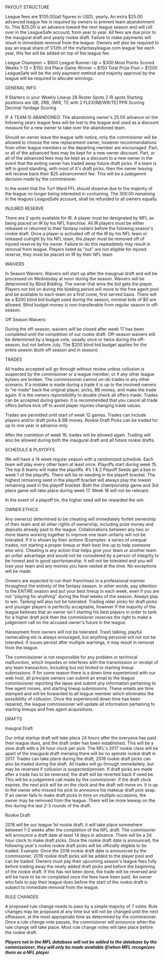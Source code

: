 PAYOUT STRUCTURE


League fees are $105.00(all figures in USD), yearly. An extra $25.00 advanced league fee is required by owners to prevent team abandonment fo. This $25.00 is an advance toward the next league season and will roll over in the LeagueSafe account, from year to year. All fees are due prior to the inaugural draft and yearly rookie draft. Failure to make payments will result in immediate removal from the league. Owners will also be required to pay an equal share of 1/12th of the myfantasyleague.com league fee each year, this fee will be added on top of the league fee.

League Champion = $600
League Runner-Up = $300
Most Points Scored Weeks 1-13 = $150
3rd Place Game Winner = $150
Total Prize Pool = $1200
LeagueSafe will be the only payment method and majority approval by the league will be required to allocate winnings. 

GENERAL INFO

9 Starters in your Weekly Lineup
28 Roster Spots
2 IR spots
Starting positions are QB, 2RB, 3WR, TE with 2 FLEX(RB/WR/TE)
PPR Scoring
Decimal Yardage Scoring
 

IF A TEAM IS ABANDONED: The abandoning owner's 25.00 advance on the following years league fees will be lost to the league and used as a discount measure for a new owner to take over the abandoned team. 

Should an owner leave the league with notice, only the commisioner will be allowed to choose the new replacement owner, however recommendations from other league members or the departing member are encouraged. Part, or all of the advanced fees may be kept for a new owner discount. Part, or all of the advanced fees may be kept as a discount to a new owner in the event that the exiting owner has traded away future draft picks. If a team is left in good standing, with most of it's draft picks, then the owner leaving will receive back their $25 advancement fee. This will be a judegemnt decision made by the commisioner. 

In the event that the Turf Ward FFL should dissolve due to the majority of the league no longer being interested in contuining. The 300.00 remaining in the leagues LeagueSafe account, shall be refunded to all owners equally.

 

INJURED RESERVE

There are 2 spots available for IR. A player must be designated by MFL as being placed on IR by his NFL franchise. All IR players must be either released or returned to their fantasy rosters before the folowing season's rookie draft. Once a player is activated off of the IR by his NFL team or released outright by his NFL team, the player must be removed off of injured reserve by his owner. Failure to do this repeadetely may result in removal from league. Players listed as "out" are not eligible for injured reserve, they must be placed on IR by their NFL team


WAIVERS

In Season Waivers:
Waivers will start up after the inaugrual draft and will be processed on Wednesday at noon during the season. Waivers will be determined by Blind Bidding. The owner that wins the bid gets the player. Players not bid on during the bidding period will move to the free agent pool and be available to each team on a first come, first served basis. There will be a $200 blind bid budget used during the season, minimal bids of $0 are allowed. Blind budget money is non-transferable from regular season to off-season. 

 

Off Season Waivers:

During the off-season, waivers will be closed after week 17 has been completed until the completion of our rookie draft. Off-season waivers will be determined by a league vote, usually once or twice during the off-season, but not before July.  The $200 blind bid budget applies for the entire season (both off season and in season)

 

TRADES

All trades accepted will go through without review unless collusion is suspected by the commisioner or a league member, or if any other league bylaws are broken. The commissioner cannot un-do trades in any other scenario. If a mistake is made during a trade it is up to the involved owners to "re-trade" back the original player, picks, BB money, and make the trade again. It is the owners reponsibililty to double check all offers made. Trades can be accepted during games. It is recommended that you cancel all trade offers before kick off to avoid player injuries changing trade values. 

Trades are permitted until start of week 12 games. Trades can include players and/or draft picks & BB money. Rookie Draft Picks can be traded for up to one year in advance only. 

After the comletion of week 16, trades will be allowed again. Trading will also be allowed during both the inaugural draft and all future rookie drafts.

SCHEDULE & PLAYOFFS

We will have a 14 week regular season with a randomized schedule. Each team will play every other team at least once. Playoffs start during week 15.  The top 6 teams will make the playoffs. #’s 1 & 2 Playoff Seeds get a bye in week 1 of the playoffs. There will be re-seeding in the playoff bracket. The highest remianing seed in the playoff bracket will always play the lowest remaining seed in the playoff bracket. Both the championship game and 3rd place game will take place during week 17.  Week 18 will not be relevant.

In the event of a playoff tie, the higher seed will be rewarded the win.


OWNER ETHICS

Any owner(s) determined to be cheating will immediately forfeit ownership of their team and all other rights of ownership, including prize money and deposits already paid to the league. Collaborations between any two or more teams working together to improve one team unfairly will not be tolerated. If it is shown by their actions (Examples: a series of unequal trades, not starting a proper lineup or their best line up to help someone else win). Cheating is any action that helps give your team or another team an unfair advantage and would not be considered by a person of integrity to be honest and in good sportsmanship. It will not be tolerated and you will lose your team and any monies you have vested at the time. No exceptions will be made.

Onwers are expected to run their franchises in a professional manner throughout the entirety of the fantasy season. In other words, pay attention to the ENTIRE season and put your best lineup in each week, even if you are not "playing for anything" during the final weeks of the season. Always play to win. Tanking will also not be tolerated. Trading older picks for draft picks and younger players is perfectly acceptable, however if the majority of the league believes that an owner isn't starting his best players in order to tank for a higher draft pick then the commisioner reserves the right to make a judgement call on the accused owner's future in the league. 

Harassment from owners will not be tolerated. Trash talking, playful namecalling etc is always enouraged, but anything personal will not not be tolerated. If issues persist after multiple warnings, it may result in removal from the league. 

 

The commissioner is not responsible for any problem or technical malfunction, which impedes or interferes with the transmission or receipt of any team transaction, including but not limited to starting lineup submissions. If for some reason there is a down time experienced with our web host, all principle owners can submit an email to the league commissioner reporting the lapse and submit any information pertaining to free agent moves, and starting lineup submissions. These emails are time stamped and will be forwarded to all league member which eliminates the possibililty of collusion. Once the experienced down time has been repaired, the league commissioner will update all information pertaining to starting lineups and free agent acquisitions. 

 

DRAFTS

Inaugral Draft

Our initial startup draft will take place 24 hours after the everyone has paid their league dues, and the draft order has been established. This will be a slow draft with a 24 hour clock per pick. The NFL's 2017 rookie class will be apart of the inaugural draft menaing there will be no sperate rookie draft in 2017. Trades can take place during the draft, 2018 rookie draft picks can also be traded during the draft. All trades will go through immedaitely, but may be reversed if collusion is suspected/proven. If draft picks are made after a trade has to be reversed, the draft will be reverted back if need be. This will be a judgement call made by the commisioner. If the draft clock expires, the next pick will be on the clock and the draft will move on. It is up to the owner who missed his pick to announce his makeup draft pick asap. If an owner fails to make draft picks in time on multiple occasions, the owner may be removed from the league. There will be more leeway on the this during the last 2-3 rounds of the draft.

 

Rookie Draft

2018 will be our league 1st rookie draft, it will take place somewhere between 1-2 weeks after the completion of the NFL draft. The commisoner will announce a draft date at least 14 days in advance. There will be a 24 hour clock to make draft picks. Once the rookie draft date is announced, the following year's rookie rookie draft picks will be officially eligible to be traded. Example: Once the 2018 rookie draft date is announced by the commisioner, 2019 rookie draft picks will be added to the player pool and can be traded. Owners must pay their upcoming season's league fees fully before trading away the newly added draft picks and before the beginning of the rookie draft. If this has not been done, the trade will be reversed and will be have to be re-completed once the fees have been paid. An owner who fails to pay their league dues before the start of the rookie draft is subject to immediate removal from the league.


RULE CHANGES

A proposed rule change needs to pass by a simple majority of 7 votes. Rule changes may be proposed at any time but will not be changed until the next offseason, at the most appropriate time as determined by the commisioner. Once a rule change vote passes, the commisioner will announce when the rule change will take place. Most rule change votes will take place before the rookie draft. 

 

***Players not in the MFL database will not be added to the database by the commissioner, they will only be made available if/when MFL recognizes them as a NFL player***
